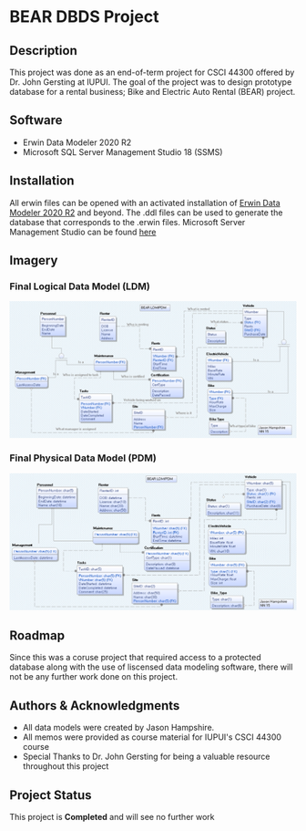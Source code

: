 # BEAR DBDS Project

## Description

This project was done as an end-of-term project for CSCI 44300 offered by Dr. John Gersting at IUPUI.
The goal of the project was to design prototype database for a rental business; 
Bike and Electric Auto Rental (BEAR) project.
    
## Software

- Erwin Data Modeler 2020 R2
- Microsoft SQL Server Management Studio 18 (SSMS)

## Installation

All erwin files can be opened with an activated installation of 
[Erwin Data Modeler 2020 R2](https://www.erwin.com/products/erwin-data-modeler/?gclid=CjwKCAiA_omPBhBBEiwAcg7smaGP_i_KiJSUzQbtdrTIAy9YwsohV_G9ZMNPbKMlVFchymDENieODxoCxu0QAvD_BwE&gclsrc=aw.ds) and beyond.
The .ddl files can be used to generate the database that corresponds to the .erwin files. 
Microsoft Server Management Studio can be found 
[here](https://docs.microsoft.com/en-us/sql/ssms/download-sql-server-management-studio-ssms?view=sql-server-ver15)

## Imagery

### Final Logical Data Model (LDM) ###

![finalLDM](/DataModels/BEARFinalLDM.png)

### Final Physical Data Model (PDM) ###

![finalPDM](/DataModels/BEARFinalPDM.png)

## Roadmap

Since this was a coruse project that required access to a protected database 
along with the use of liscensed data modeling software,
there will not be any further work done on this project.

## Authors & Acknowledgments

- All data models were created by Jason Hampshire.
- All memos were provided as course material for IUPUI's CSCI 44300 course
- Special Thanks to Dr. John Gersting for being a valuable resource throughout this project

## Project Status

This project is **Completed** and will see no further work